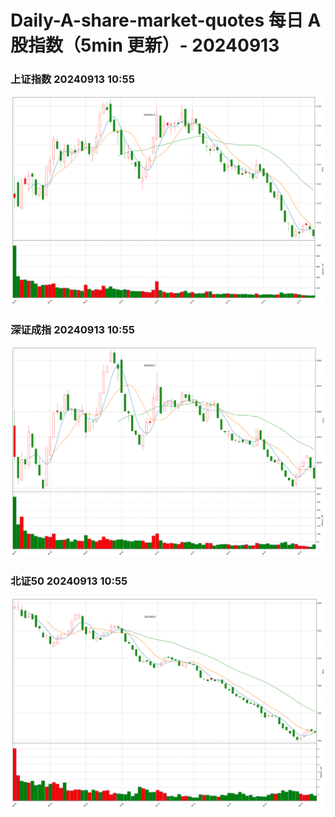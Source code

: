 
# Daily-A-share-market-quotes 每日 A 股指数（5min 更新）- 20240913

### 上证指数 20240913 10:55
![](./fig/2024/9/20240913-sh000001.png)

### 深证成指 20240913 10:55
![](./fig/2024/9/20240913-sz399001.png)

### 北证50 20240913 10:55
![](./fig/2024/9/20240913-bj899050.png)
